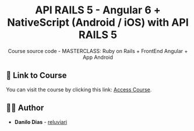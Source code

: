 <h1 align="center">
  <strong>API RAILS 5 - Angular 6 + NativeScript (Android / iOS) with API RAILS 5</strong>
</h1> 

<p align="center">
  Course source code - MASTERCLASS: Ruby on Rails + FrontEnd Angular + App Android
</p> 

## 📌 Link to Course

You can visit the course by clicking this link: [Access Course](https://www.udemy.com/course/rails-angular-nativescript-apis-e-apicativos-android-ios-e-web/).

## 🙋‍♂️ Author

* **Danilo Dias** - [reluviari](https://github.com/reluviari)
